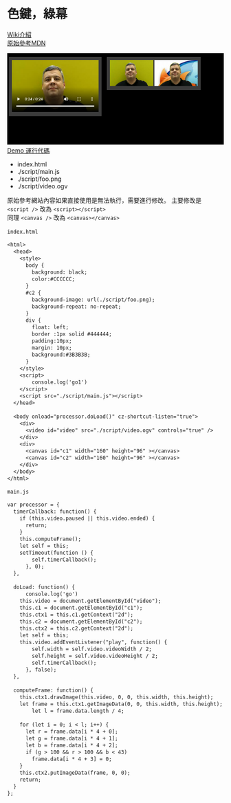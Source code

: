 # 色鍵，綠幕

[Wiki介紹](https://zh.wikipedia.org/wiki/%E8%89%B2%E9%94%AE)  
[原始參考MDN](https://developer.mozilla.org/zh-CN/docs/Web/API/Canvas_API/Manipulating_video_using_canvas)


![demo](readme/demo.png)  
[Demo 運行代碼](https://xhihha1.github.io/webChromaKey/)

- index.html  
- ./script/main.js  
- ./script/foo.png  
- ./script/video.ogv  

原始參考網站內容如果直接使用是無法執行，需要進行修改。
主要修改是 `<script />` 改為 `<script></script>`  
同理 `<canvas />` 改為 `<canvas></canvas>`

`index.html`  

	<html>
	  <head>
		<style>
		  body {
			background: black;
			color:#CCCCCC; 
		  }
		  #c2 {
			background-image: url(./script/foo.png);
			background-repeat: no-repeat;
		  }
		  div {
			float: left;
			border :1px solid #444444;
			padding:10px;
			margin: 10px;
			background:#3B3B3B;
		  }
		</style>
		<script>
			console.log('go1')
		</script>
		<script src="./script/main.js"></script>
	  </head>

	  <body onload="processor.doLoad()" cz-shortcut-listen="true">
		<div>
		  <video id="video" src="./script/video.ogv" controls="true" />
		</div>
		<div>
		  <canvas id="c1" width="160" height="96" ></canvas>
		  <canvas id="c2" width="160" height="96" ></canvas>
		</div>
	  </body>
	</html>
	
`main.js`	

	var processor = {
	  timerCallback: function() {
		if (this.video.paused || this.video.ended) {
		  return;
		}
		this.computeFrame();
		let self = this;
		setTimeout(function () {
			self.timerCallback();
		  }, 0);
	  },

	  doLoad: function() {
		  console.log('go')
		this.video = document.getElementById("video");
		this.c1 = document.getElementById("c1");
		this.ctx1 = this.c1.getContext("2d");
		this.c2 = document.getElementById("c2");
		this.ctx2 = this.c2.getContext("2d");
		let self = this;
		this.video.addEventListener("play", function() {
			self.width = self.video.videoWidth / 2;
			self.height = self.video.videoHeight / 2;
			self.timerCallback();
		  }, false);
	  },

	  computeFrame: function() {
		this.ctx1.drawImage(this.video, 0, 0, this.width, this.height);
		let frame = this.ctx1.getImageData(0, 0, this.width, this.height);
			let l = frame.data.length / 4;

		for (let i = 0; i < l; i++) {
		  let r = frame.data[i * 4 + 0];
		  let g = frame.data[i * 4 + 1];
		  let b = frame.data[i * 4 + 2];
		  if (g > 100 && r > 100 && b < 43)
			frame.data[i * 4 + 3] = 0;
		}
		this.ctx2.putImageData(frame, 0, 0);
		return;
	  }
	};

